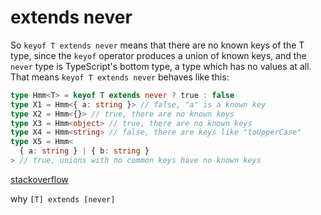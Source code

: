 # extends never

So `keyof T extends never` means that there are no known keys of the T type, since the `keyof` operator produces a union of known keys, and the `never` type is TypeScript's bottom type, a type which has no values at all. That means `keyof T extends never` behaves like this:

```ts
type Hmm<T> = keyof T extends never ? true : false
type X1 = Hmm<{ a: string }> // false, "a" is a known key
type X2 = Hmm<{}> // true, there are no known keys
type X3 = Hmm<object> // true, there are no known keys
type X4 = Hmm<string> // false, there are keys like "toUpperCase"
type X5 = Hmm<
  { a: string } | { b: string }
> // true, unions with no common keys have no known keys
```

[stackoverflow][0]

why `[T] extends [never]`

[0]: https://stackoverflow.com/questions/68693054/what-is-extends-never-used-for/68693367
[1]: https://www.typescriptlang.org/docs/handbook/2/conditional-types.html#distributive-conditional-types